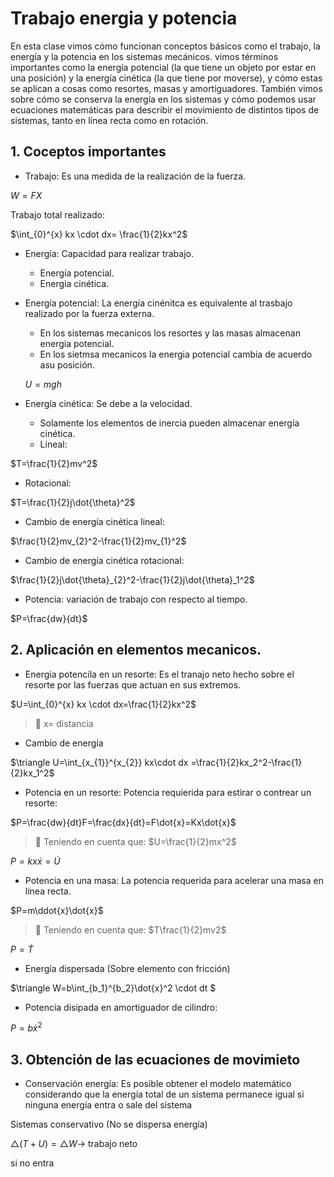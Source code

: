 # Trabajo energia y potencia
En esta clase vimos cómo funcionan conceptos básicos como el trabajo, la energía y la potencia en los sistemas mecánicos. vimos términos importantes como la energía potencial (la que tiene un objeto por estar en una posición) y la energía cinética (la que tiene por moverse), y cómo estas se aplican a cosas como resortes, masas y amortiguadores. También vimos sobre cómo se conserva la energía en los sistemas y cómo podemos usar ecuaciones matemáticas para describir el movimiento de distintos tipos de sistemas, tanto en línea recta como en rotación.

## 1. Coceptos importantes

- Trabajo: Es una medida de la realización de la fuerza.

$W=FX$

Trabajo total realizado:

$\int_{0}^{x} kx \cdot dx= \frac{1}{2}kx^2$

- Energía: Capacidad para realizar trabajo.
  - Energía potencial.
  - Energia cinética.

- Energía potencial: La energía cinénitca es equivalente al trasbajo realizado por la fuerza externa.
  - En los sistemas mecanicos los resortes y las masas almacenan energia potencial.
  - En los sietmsa mecanicos la energia potencial cambia de acuerdo asu posición.
    
  $U=mgh$

- Energía cinética: Se debe a la velocidad.
  - Solamente los elementos de inercia pueden almacenar energía cinética.
  - Lineal:   

$T=\frac{1}{2}mv^2$               
  
- Rotacional:

$T=\frac{1}{2}j\dot{\theta}^2$

- Cambio de energía cinética lineal:

$\frac{1}{2}mv_{2}^2-\frac{1}{2}mv_{1}^2$

- Cambio de energía cinética rotacional:

$\frac{1}{2}j\dot{\theta}_{2}^2-\frac{1}{2}j\dot{\theta}_1^2$

- Potencia: variación de trabajo con respecto al tiempo.

$P=\frac{dw}{dt}$


## 2. Aplicación en elementos mecanicos.

- Energia potencila en un resorte: Es el tranajo neto hecho sobre el resorte por las fuerzas que actuan en sus extremos.

$U=\int_{0}^{x} kx \cdot dx=\frac{1}{2}kx^2$

>🔑 x= distancia 

- Cambio de energía

$\triangle U=\int_{x_{1}}^{x_{2}} kx\cdot dx =\frac{1}{2}kx_2^2-\frac{1}{2}kx_1^2$


- Potencia en un resorte: Potencia requierida para estirar o contrear un resorte:

$P=\frac{dw}{dt}F=\frac{dx}{dt}=F\dot{x}=Kx\dot{x}$

>🔑 Teniendo en cuenta que:
>$U=\frac{1}{2}mx^2$

$P=kx\dot{x}=\dot{U}$

- Potencia en una masa: La potencia requerida para acelerar una masa en línea recta.
  
$P=m\ddot{x}\dot{x}$

>🔑 Teniendo en cuenta que:
>$T\frac{1}{2}mv2$

$P=\dot{T}$

- Energía dispersada (Sobre elemento con fricción)

$\triangle W=b\int_{b_1}^{b_2}\dot{x}^2 \cdot dt $

- Potencia disipada en amortiguador de cilindro:

$P=b\dot{x}^2$

## 3. Obtención de las ecuaciones de movimieto

- Conservación energía: Es posible obtener el modelo matemático considerando que la energía total de un sistema permanece igual si ninguna energía entra o sale del sistema

Sistemas conservativo (No se dispersa energía)

$\triangle (T+U)=\triangle W \rightarrow$ trabajo neto

si no entra  




 






















